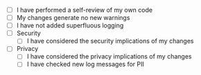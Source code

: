- [ ] I have performed a self-review of my own code
- [ ] My changes generate no new warnings
- [ ] I have not added superfluous logging
- [ ] Security
    - [ ] I have considered the security implications of my changes
- [ ] Privacy
    - [ ] I have considered the privacy implications of my changes
    - [ ] I have checked new log messages for PII